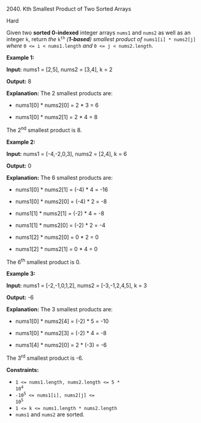 2040\. Kth Smallest Product of Two Sorted Arrays

Hard

Given two **sorted 0-indexed** integer arrays `nums1` and `nums2` as well as an integer `k`, return _the_ <code>k<sup>th</sup></code> _(**1-based**) smallest product of_ `nums1[i] * nums2[j]` _where_ `0 <= i < nums1.length` _and_ `0 <= j < nums2.length`.

**Example 1:**

**Input:** nums1 = [2,5], nums2 = [3,4], k = 2

**Output:** 8

**Explanation:** The 2 smallest products are: 

- nums1[0] \* nums2[0] = 2 \* 3 = 6 

- nums1[0] \* nums2[1] = 2 \* 4 = 8 
  
The 2<sup>nd</sup> smallest product is 8.

**Example 2:**

**Input:** nums1 = [-4,-2,0,3], nums2 = [2,4], k = 6

**Output:** 0

**Explanation:** The 6 smallest products are: 

- nums1[0] \* nums2[1] = (-4) \* 4 = -16 

- nums1[0] \* nums2[0] = (-4) \* 2 = -8 

- nums1[1] \* nums2[1] = (-2) \* 4 = -8 

- nums1[1] \* nums2[0] = (-2) \* 2 = -4 

- nums1[2] \* nums2[0] = 0 \* 2 = 0 

- nums1[2] \* nums2[1] = 0 \* 4 = 0 
  
The 6<sup>th</sup> smallest product is 0.

**Example 3:**

**Input:** nums1 = [-2,-1,0,1,2], nums2 = [-3,-1,2,4,5], k = 3

**Output:** -6

**Explanation:** The 3 smallest products are: 

- nums1[0] \* nums2[4] = (-2) \* 5 = -10 

- nums1[0] \* nums2[3] = (-2) \* 4 = -8 

- nums1[4] \* nums2[0] = 2 \* (-3) = -6 
  
The 3<sup>rd</sup> smallest product is -6.

**Constraints:**

*   <code>1 <= nums1.length, nums2.length <= 5 * 10<sup>4</sup></code>
*   <code>-10<sup>5</sup> <= nums1[i], nums2[j] <= 10<sup>5</sup></code>
*   `1 <= k <= nums1.length * nums2.length`
*   `nums1` and `nums2` are sorted.